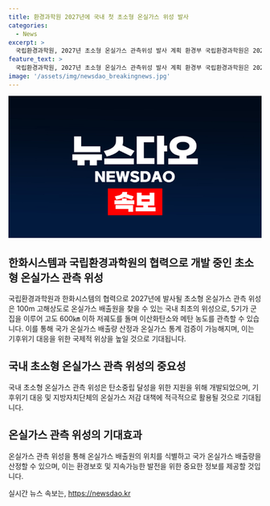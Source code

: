 ```yaml
---
title: 환경과학원 2027년에 국내 첫 초소형 온실가스 위성 발사
categories:
  - News
excerpt: >
  국립환경과학원, 2027년 초소형 온실가스 관측위성 발사 계획 환경부 국립환경과학원은 2027년에 국내 최초의 초소형 온실가스 관측위성 5기를 개발해 발사할 예정이다. 이 위성은 100m 고해상도로 온실가스를 관측하여 온실가스 배출원을 찾고, 국가 온실가스 배출량 산정과 통계 검증이 가능하다. 이는 기후위기 대응과 지방자치단체의 온실가스 저감 대책에 적극적으로 활용될 것으로 기대된다. 이를 통해 우리의 독자적인 온실가스 관측 군집 위성 개발은 국제적 위상을 높일 수 있게 될 것으로 예상된다.
feature_text: >
  국립환경과학원, 2027년 초소형 온실가스 관측위성 발사 계획 환경부 국립환경과학원은 2027년에 국내 최초의 초소형 온실가스 관측위성 5기를 개발해 발사할 예정이다. 이 위성은 100m 고해상도로 온실가스를 관측하여 온실가스 배출원을 찾고, 국가 온실가스 배출량 산정과 통계 검증이 가능하다. 이는 기후위기 대응과 지방자치단체의 온실가스 저감 대책에 적극적으로 활용될 것으로 기대된다. 이를 통해 우리의 독자적인 온실가스 관측 군집 위성 개발은 국제적 위상을 높일 수 있게 될 것으로 예상된다.
image: '/assets/img/newsdao_breakingnews.jpg'
---
```


<p><img src="/assets/img/newsdao_breakingnews.jpg" alt="ranknews 속보" /></p>

<h2 data-ke-size="size26">한화시스템과 국립환경과학원의 협력으로 개발 중인 초소형 온실가스 관측 위성</h2>

<p>국립환경과학원과 한화시스템의 협력으로 2027년에 발사될 초소형 온실가스 관측 위성은 100m 고해상도로 온실가스 배출원을 찾을 수 있는 국내 최초의 위성으로, 5기가 군집을 이루어 고도 600㎞ 이하 저궤도를 돌며 이산화탄소와 메탄 농도를 관측할 수 있습니다. 이를 통해 국가 온실가스 배출량 산정과 온실가스 통계 검증이 가능해지며, 이는 기후위기 대응을 위한 국제적 위상을 높일 것으로 기대됩니다.</p>

<h2 data-ke-size="size26">국내 초소형 온실가스 관측 위성의 중요성</h2>

<p>국내 초소형 온실가스 관측 위성은 탄소중립 달성을 위한 지원을 위해 개발되었으며, 기후위기 대응 및 지방자치단체의 온실가스 저감 대책에 적극적으로 활용될 것으로 기대됩니다.</p>

<h2 data-ke-size="size26">온실가스 관측 위성의 기대효과</h2>

<p>온실가스 관측 위성을 통해 온실가스 배출원의 위치를 식별하고 국가 온실가스 배출량을 산정할 수 있으며, 이는 환경보호 및 지속가능한 발전을 위한 중요한 정보를 제공할 것입니다.</p>
실시간 뉴스 속보는, <a href="https://newsdao.kr" rel="dofollow">https://newsdao.kr</a>



